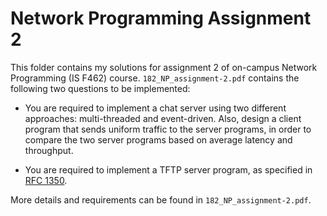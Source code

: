 # Network Programming Assignment 2

This folder contains my solutions for assignment 2 of on-campus Network Programming (IS F462) course. `182_NP_assignment-2.pdf` contains the following two questions to be implemented:

* You are required to implement a chat server using two different approaches: multi-threaded and event-driven. Also, design a client program that sends uniform traffic to the server programs, in order to compare the two server programs based on average latency and throughput.

* You are required to implement a TFTP server program, as specified in [RFC 1350](https://www.ietf.org/rfc/rfc1350.txt).

More details and requirements can be found in `182_NP_assignment-2.pdf`.

